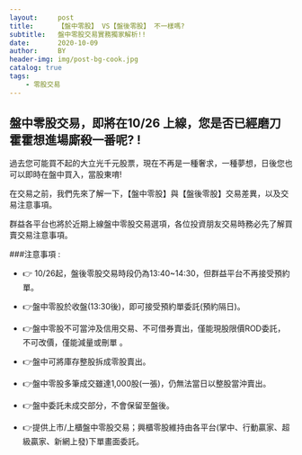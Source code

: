 ```yaml
---
layout:     post
title:      【盤中零股】 VS【盤後零股】 不一樣嗎?
subtitle:   盤中零股交易實務獨家解析!!
date:       2020-10-09
author:     BY
header-img: img/post-bg-cook.jpg
catalog: true
tags:
    - 零股交易
---
```




## 盤中零股交易，即將在10/26 上線，您是否已經磨刀霍霍想進場廝殺一番呢? !

過去您可能買不起的大立光千元股票，現在不再是一種奢求，一種夢想，日後您也可以即時在盤中買入，當股東唷!

在交易之前，我們先來了解一下，【盤中零股】與【盤後零股】交易差異，以及交易注意事項。

群益各平台也將於近期上線盤中零股交易選項，各位投資朋友交易時務必先了解買賣交易注意事項。




###注意事項 :

- 👉 10/26起，盤後零股交易時段仍為13:40~14:30，但群益平台不再接受預約單。

- 👉盤中零股於收盤(13:30後)，即可接受預約單委託(預約隔日)。

- 👉盤中零股不可當沖及信用交易、不可借券賣出，僅能現股限價ROD委託，不可改價，僅能減量或刪單 。

- 👉盤中可將庫存整股拆成零股賣出。

- 👉盤中零股多筆成交雖達1,000股(一張)，仍無法當日以整股當沖賣出。

- 👉盤中委託未成交部分，不會保留至盤後。

- 👉提供上巿/上櫃盤中零股交易；興櫃零股維持由各平台(掌中、行動贏家、超級贏家、新網上發)下單畫面委託。

		
	
 

